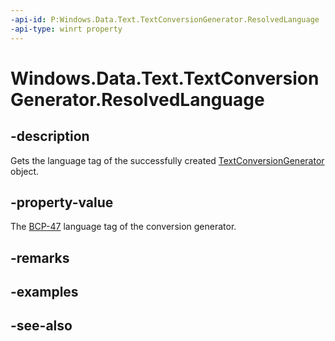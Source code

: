 ```yaml
---
-api-id: P:Windows.Data.Text.TextConversionGenerator.ResolvedLanguage
-api-type: winrt property
---
```


<!-- Property syntax
public string ResolvedLanguage { get; }
-->

# Windows.Data.Text.TextConversionGenerator.ResolvedLanguage

## -description
Gets the language tag of the successfully created [TextConversionGenerator](textconversiongenerator.md) object.

## -property-value
The [BCP-47](http://go.microsoft.com/fwlink/p/?LinkId=227302) language tag of the conversion generator.

## -remarks

## -examples

## -see-also
